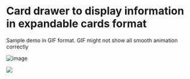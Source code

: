 # Card drawer to display information in expandable cards format



Sample demo in GIF format. GIF might not show all smooth animation correctly

![image](./CardDrawer.gif)

![](https://github.com/AshpakMulani/html_css_Javascript/blob/master/cards_drawer/CardDrawer.gif)
